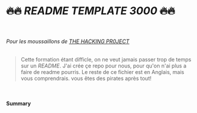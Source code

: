 # ~~:fire::fire:~~ ___README TEMPLATE 3000___ ~~:fire::fire:~~
</br>

###### Pour les moussaillons de [THE HACKING PR0JECT](https://www.thehackingproject.org)
>Cette formation étant difficle, on ne veut jamais passer trop de temps sur un *README*.
>J'ai crée çe repo pour nous, pour qu'on n'ai plus a faire de readme pourris.
>Le reste de ce fichier est en Anglais, mais vous comprendrais. vous êtes des pirates après tout!
</br>

#### Summary
